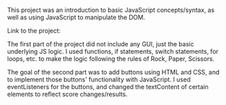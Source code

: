 This project was an introduction to basic JavaScript concepts/syntax, as well as using JavaScript to manipulate the DOM.

Link to the project:

The first part of the project did not include any GUI, just the basic underlying JS logic. I used functions, if statements, switch statements, for loops, etc. to make the logic following the rules of Rock, Paper, Scissors.

The goal of the second part was to add buttons using HTML and CSS, and to implement those buttons' functionality with JavaScript. I used eventListeners for the buttons, and changed the textContent of certain elements to reflect score changes/results. 